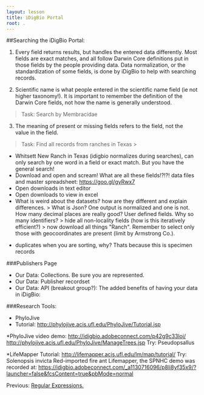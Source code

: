 ```yaml
---
layout: lesson
title: iDigBio Portal
root: .
---
```


##Searching the iDigBio Portal:

1. Every field returns results, but handles the entered data differently. Most fields are exact matches, and all follow Darwin Core definitions put in those fields by the people providing data. Data normalization, or the standardization of some fields, is done by iDigBio to help with searching records. 

2. Scientific name is what people entered in the scientific name field (ie not higher taxonomy!). It is important to remember the definition of the Darwin Core fields, not how the name is generally understood.

> Task: Search by Membracidae
	
3. The meaning of present or missing fields refers to the field, not the value in the field. 

> Task: Find all records from ranches in Texas
		>
- Whitsett New Ranch in Texas (idigbio normalizes during searches), can only search by one word in a field or exact match. But you have the general search!
- Download and open and scream! What are all these fields!?!?!
	data files and master spreadsheet: https://goo.gl/gyRwx7
- Open downloads in text editor
- Open downloads to view in excel
- What is weird about the datasets? how are they different and explain differences.
		> What is Json? One output is normalized and one is not. How many decimal places are really good? User defined fields. Why so many identifiers?
		> hide all non-locality fields (how is this iteratively efficient?)
		> now download all things "Ranch". Remember to select only those with geocoordinates are present (limit by Armstrong Co.).

* duplicates when you are sorting, why? Thats because this is specimen records


###Publishers Page
*  Our Data: Collections. Be sure you are represented.
*  Our Data: Publisher recordset
*  Our Data: API
 (breakout group?): The added benefits of having your data in iDigBio:

###Research Tools:
* PhyloJive
* Tutorial: http://phylojive.acis.ufl.edu/PhyloJive/Tutorial.jsp

*PhyloJive video demo:
http://idigbio.adobeconnect.com/p42g9c33loj/
http://phylojive.acis.ufl.edu/PhyloJive/ManageTrees.jsp
Try: Pseudopsallus

*LifeMapper
Tutorial: http://lifemapper.acis.ufl.edu/lm/map/tutorial/
Try: Solenopsis invicta Red-imported fire ant
Lifemapper, the SPNHC demo was recorded at: 
https://idigbio.adobeconnect.com/_a1130716096/p8li8yf35x9/?launcher=false&fcsContent=true&pbMode=normal





Previous: [Regular Expressions.](08-regular-expressions.html)